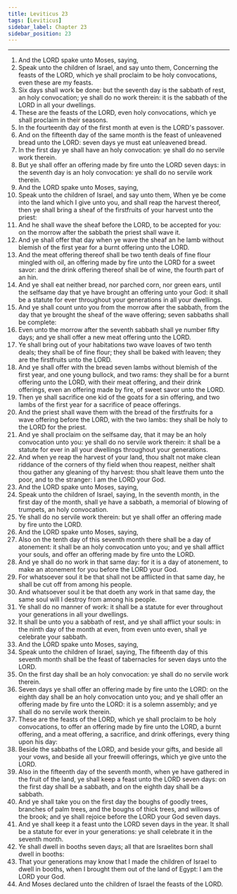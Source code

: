 ```yaml
---
title: Leviticus 23
tags: [Leviticus]
sidebar_label: Chapter 23
sidebar_position: 23
---
```


---
1. And the LORD spake unto Moses, saying,
2. Speak unto the children of Israel, and say unto them, Concerning the feasts of the LORD, which ye shall proclaim to be holy convocations, even these are my feasts.
3. Six days shall work be done: but the seventh day is the sabbath of rest, an holy convocation; ye shall do no work therein: it is the sabbath of the LORD in all your dwellings.
4. These are the feasts of the LORD, even holy convocations, which ye shall proclaim in their seasons.
5. In the fourteenth day of the first month at even is the LORD's passover.
6. And on the fifteenth day of the same month is the feast of unleavened bread unto the LORD: seven days ye must eat unleavened bread.
7. In the first day ye shall have an holy convocation: ye shall do no servile work therein.
8. But ye shall offer an offering made by fire unto the LORD seven days: in the seventh day is an holy convocation: ye shall do no servile work therein.
9. And the LORD spake unto Moses, saying,
10. Speak unto the children of Israel, and say unto them, When ye be come into the land which I give unto you, and shall reap the harvest thereof, then ye shall bring a sheaf of the firstfruits of your harvest unto the priest:
11. And he shall wave the sheaf before the LORD, to be accepted for you: on the morrow after the sabbath the priest shall wave it.
12. And ye shall offer that day when ye wave the sheaf an he lamb without blemish of the first year for a burnt offering unto the LORD.
13. And the meat offering thereof shall be two tenth deals of fine flour mingled with oil, an offering made by fire unto the LORD for a sweet savor: and the drink offering thereof shall be of wine, the fourth part of an hin.
14. And ye shall eat neither bread, nor parched corn, nor green ears, until the selfsame day that ye have brought an offering unto your God: it shall be a statute for ever throughout your generations in all your dwellings.
15. And ye shall count unto you from the morrow after the sabbath, from the day that ye brought the sheaf of the wave offering; seven sabbaths shall be complete:
16. Even unto the morrow after the seventh sabbath shall ye number fifty days; and ye shall offer a new meat offering unto the LORD.
17. Ye shall bring out of your habitations two wave loaves of two tenth deals; they shall be of fine flour; they shall be baked with leaven; they are the firstfruits unto the LORD.
18. And ye shall offer with the bread seven lambs without blemish of the first year, and one young bullock, and two rams: they shall be for a burnt offering unto the LORD, with their meat offering, and their drink offerings, even an offering made by fire, of sweet savor unto the LORD.
19. Then ye shall sacrifice one kid of the goats for a sin offering, and two lambs of the first year for a sacrifice of peace offerings.
20. And the priest shall wave them with the bread of the firstfruits for a wave offering before the LORD, with the two lambs: they shall be holy to the LORD for the priest.
21. And ye shall proclaim on the selfsame day, that it may be an holy convocation unto you: ye shall do no servile work therein: it shall be a statute for ever in all your dwellings throughout your generations.
22. And when ye reap the harvest of your land, thou shalt not make clean riddance of the corners of thy field when thou reapest, neither shalt thou gather any gleaning of thy harvest: thou shalt leave them unto the poor, and to the stranger: I am the LORD your God.
23. And the LORD spake unto Moses, saying,
24. Speak unto the children of Israel, saying, In the seventh month, in the first day of the month, shall ye have a sabbath, a memorial of blowing of trumpets, an holy convocation.
25. Ye shall do no servile work therein: but ye shall offer an offering made by fire unto the LORD.
26. And the LORD spake unto Moses, saying,
27. Also on the tenth day of this seventh month there shall be a day of atonement: it shall be an holy convocation unto you; and ye shall afflict your souls, and offer an offering made by fire unto the LORD.
28. And ye shall do no work in that same day: for it is a day of atonement, to make an atonement for you before the LORD your God.
29. For whatsoever soul it be that shall not be afflicted in that same day, he shall be cut off from among his people.
30. And whatsoever soul it be that doeth any work in that same day, the same soul will I destroy from among his people.
31. Ye shall do no manner of work: it shall be a statute for ever throughout your generations in all your dwellings.
32. It shall be unto you a sabbath of rest, and ye shall afflict your souls: in the ninth day of the month at even, from even unto even, shall ye celebrate your sabbath.
33. And the LORD spake unto Moses, saying,
34. Speak unto the children of Israel, saying, The fifteenth day of this seventh month shall be the feast of tabernacles for seven days unto the LORD.
35. On the first day shall be an holy convocation: ye shall do no servile work therein.
36. Seven days ye shall offer an offering made by fire unto the LORD: on the eighth day shall be an holy convocation unto you; and ye shall offer an offering made by fire unto the LORD: it is a solemn assembly; and ye shall do no servile work therein.
37. These are the feasts of the LORD, which ye shall proclaim to be holy convocations, to offer an offering made by fire unto the LORD, a burnt offering, and a meat offering, a sacrifice, and drink offerings, every thing upon his day:
38. Beside the sabbaths of the LORD, and beside your gifts, and beside all your vows, and beside all your freewill offerings, which ye give unto the LORD.
39. Also in the fifteenth day of the seventh month, when ye have gathered in the fruit of the land, ye shall keep a feast unto the LORD seven days: on the first day shall be a sabbath, and on the eighth day shall be a sabbath.
40. And ye shall take you on the first day the boughs of goodly trees, branches of palm trees, and the boughs of thick trees, and willows of the brook; and ye shall rejoice before the LORD your God seven days.
41. And ye shall keep it a feast unto the LORD seven days in the year. It shall be a statute for ever in your generations: ye shall celebrate it in the seventh month.
42. Ye shall dwell in booths seven days; all that are Israelites born shall dwell in booths:
43. That your generations may know that I made the children of Israel to dwell in booths, when I brought them out of the land of Egypt: I am the LORD your God.
44. And Moses declared unto the children of Israel the feasts of the LORD.